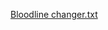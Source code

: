[Bloodline changer.txt](https://github.com/Loquillo3D/Loquillo3D/files/13697096/Bloodline.changer.txt)
